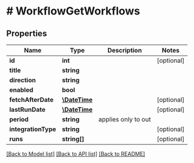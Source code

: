 # # WorkflowGetWorkflows

## Properties

Name | Type | Description | Notes
------------ | ------------- | ------------- | -------------
**id** | **int** |  | [optional] 
**title** | **string** |  | 
**direction** | **string** |  | 
**enabled** | **bool** |  | 
**fetchAfterDate** | [**\DateTime**](\DateTime.md) |  | [optional] 
**lastRunDate** | [**\DateTime**](\DateTime.md) |  | [optional] 
**period** | **string** | applies only to out | 
**integrationType** | **string** |  | [optional] 
**runs** | **string[]** |  | [optional] 

[[Back to Model list]](../../README.md#documentation-for-models) [[Back to API list]](../../README.md#documentation-for-api-endpoints) [[Back to README]](../../README.md)


